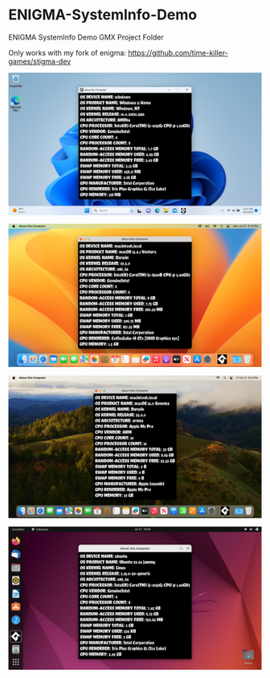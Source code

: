 # ENIGMA-SystemInfo-Demo
ENIGMA SystemInfo Demo GMX Project Folder

Only works with my fork of enigma: https://github.com/time-killer-games/stigma-dev

![Win32](https://github.com/time-killer-games/ENIGMA-SystemInfo-Demo/raw/main/win32.png "Win32")

![macOS (Intel)](https://github.com/time-killer-games/ENIGMA-SystemInfo-Demo/raw/main/macos-intel.png "macOS (Intel)")

![macOS (arm64)](https://github.com/time-killer-games/ENIGMA-SystemInfo-Demo/raw/main/macos-arm64.png "macOS (arm64)")

![Linux](https://github.com/time-killer-games/ENIGMA-SystemInfo-Demo/raw/main/linux.png "Linux")
